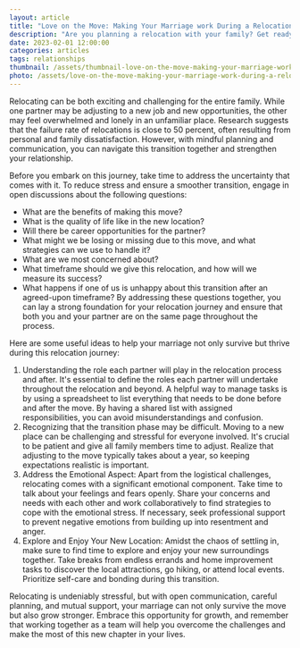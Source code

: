 ```yaml
---
layout: article
title: "Love on the Move: Making Your Marriage work During a Relocation"
description: "Are you planning a relocation with your family? Get ready to make your marriage thrive during this transition as you explore these 5 practical strategies to navigate the move together, ensuring a smoother and more fulfilling experience."
date: 2023-02-01 12:00:00
categories: articles
tags: relationships
thumbnail: /assets/thumbnail-love-on-the-move-making-your-marriage-work-during-a-relocation.jpg
photo: /assets/love-on-the-move-making-your-marriage-work-during-a-relocation.jpg
---
```

Relocating can be both exciting and challenging for the entire family. While one partner may be adjusting to a new job and new opportunities, the other may feel overwhelmed and lonely in an unfamiliar place. Research suggests that the failure rate of relocations is close to 50 percent, often resulting from personal and family dissatisfaction. However, with mindful planning and communication, you can navigate this transition together and strengthen your relationship. 

Before you embark on this journey, take time to address the uncertainty that comes with it. To reduce stress and ensure a smoother transition, engage in open discussions about the following questions:
* What are the benefits of making this move?
* What is the quality of life like in the new location?
* Will there be career opportunities for the partner?
* What might we be losing or missing due to this move, and what strategies can we use to handle it?
* What are we most concerned about?
* What timeframe should we give this relocation, and how will we measure its success?
* What happens if one of us is unhappy about this transition after an agreed-upon timeframe?
By addressing these questions together, you can lay a strong foundation for your relocation journey and ensure that both you and your partner are on the same page throughout the process. 

Here are some useful ideas to help your marriage not only survive but thrive during this relocation journey:
1. Understanding the role each partner will play in the relocation process and after.
It's essential to define the roles each partner will undertake throughout the relocation and beyond. A helpful way to manage tasks is by using a spreadsheet to list everything that needs to be done before and after the move. By having a shared list with assigned responsibilities, you can avoid misunderstandings and confusion.
2. Recognizing that the transition phase may be difficult. 
Moving to a new place can be challenging and stressful for everyone involved. It's crucial to be patient and give all family members time to adjust. Realize that adjusting to the move typically takes about a year, so keeping expectations realistic is important.
3. Address the Emotional Aspect: 
Apart from the logistical challenges, relocating comes with a significant emotional component. Take time to talk about your feelings and fears openly. Share your concerns and needs with each other and work collaboratively to find strategies to cope with the emotional stress. If necessary, seek professional support to prevent negative emotions from building up into resentment and anger.
4. Explore and Enjoy Your New Location: 
Amidst the chaos of settling in, make sure to find time to explore and enjoy your new surroundings together. Take breaks from endless errands and home improvement tasks to discover the local attractions, go hiking, or attend local events. Prioritize self-care and bonding during this transition.

Relocating is undeniably stressful, but with open communication, careful planning, and mutual support, your marriage can not only survive the move but also grow stronger. Embrace this opportunity for growth, and remember that working together as a team will help you overcome the challenges and make the most of this new chapter in your lives.

